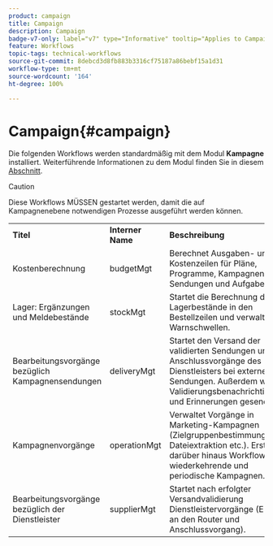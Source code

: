 ```yaml
---
product: campaign
title: Campaign
description: Campaign
badge-v7-only: label="v7" type="Informative" tooltip="Applies to Campaign Classic v7 only"
feature: Workflows
topic-tags: technical-workflows
source-git-commit: 8debcd3d8fb883b3316cf75187a86bebf15a1d31
workflow-type: tm+mt
source-wordcount: '164'
ht-degree: 100%

---
```



# Campaign{#campaign}



Die folgenden Workflows werden standardmäßig mit dem Modul **Kampagne** installiert. Weiterführende Informationen zu dem Modul finden Sie in diesem [Abschnitt](../../campaign/using/designing-marketing-campaigns.md).

>[!CAUTION]
>
>Diese Workflows MÜSSEN gestartet werden, damit die auf Kampagnenebene notwendigen Prozesse ausgeführt werden können.

<table> 
 <tbody> 
  <tr> 
   <td> <strong>Titel</strong><br /> </td> 
   <td> <strong>Interner Name</strong><br /> </td> 
   <td> <strong>Beschreibung</strong><br /> </td> 
  </tr> 
  <tr> 
   <td> <span class="uicontrol">Kostenberechnung</span> <br /> </td> 
   <td> <span class="uicontrol">budgetMgt</span> <br /> </td> 
   <td> Berechnet Ausgaben- und Kostenzeilen für Pläne, Programme, Kampagnen, Sendungen und Aufgaben.<br /> </td> 
  </tr> 
  <tr> 
   <td> <span class="uicontrol">Lager: Ergänzungen und Meldebestände</span> <br /> </td> 
   <td> <span class="uicontrol">stockMgt</span> <br /> </td> 
   <td> Startet die Berechnung der Lagerbestände in den Bestellzeilen und verwaltet Warnschwellen.<br /> </td> 
  </tr> 
  <tr> 
   <td> <span class="uicontrol">Bearbeitungsvorgänge bezüglich Kampagnensendungen</span> <br /> </td> 
   <td> <span class="uicontrol">deliveryMgt</span> <br /> </td> 
   <td> Startet den Versand der validierten Sendungen und die Anschlussvorgänge des Dienstleisters bei externen Sendungen. Außerdem werden Validierungsbenachrichtigungen und Erinnerungen gesendet.<br /> </td> 
  </tr> 
  <tr> 
   <td> <span class="uicontrol">Kampagnenvorgänge</span> <br /> </td> 
   <td> <span class="uicontrol">operationMgt</span> <br /> </td> 
   <td> Verwaltet Vorgänge in Marketing-Kampagnen (Zielgruppenbestimmung, Dateiextraktion etc.). Erstellt darüber hinaus Workflows für wiederkehrende und periodische Kampagnen.<br /> </td> 
  </tr> 
  <tr> 
   <td> <span class="uicontrol">Bearbeitungsvorgänge bezüglich der Dienstleister</span> <br /> </td> 
   <td> <span class="uicontrol">supplierMgt</span> <br /> </td> 
   <td> Startet nach erfolgter Versandvalidierung Dienstleistervorgänge (E-Mail an den Router und Anschlussvorgang). <br /> </td> 
  </tr> 
 </tbody> 
</table>

